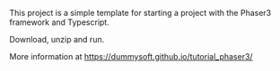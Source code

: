 This project is a simple template for starting a project with the Phaser3 framework and Typescript.

Download, unzip and run.

More information at https://dummysoft.github.io/tutorial_phaser3/
